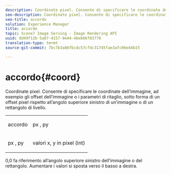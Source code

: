 ```yaml
---
description: Coordinate pixel. Consente di specificare le coordinate dell’immagine, ad esempio gli offset dell’immagine o i parametri di ritaglio, sotto forma di un offset pixel rispetto all’angolo superiore sinistro di un’immagine o di un rettangolo di livello.
seo-description: Coordinate pixel. Consente di specificare le coordinate dell’immagine, ad esempio gli offset dell’immagine o i parametri di ritaglio, sotto forma di un offset pixel rispetto all’angolo superiore sinistro di un’immagine o di un rettangolo di livello.
seo-title: accordo
solution: Experience Manager
title: accordo
topic: Scene7 Image Serving - Image Rendering API
uuid: dd49f12b-5a87-4157-9e44-4beb66f83770
translation-type: tm+mt
source-git-commit: 7bc7b3a86fbcdc57cfdc31745fae3afc06e44b15

---
```



# accordo{#coord}

Coordinate pixel. Consente di specificare le coordinate dell’immagine, ad esempio gli offset dell’immagine o i parametri di ritaglio, sotto forma di un offset pixel rispetto all’angolo superiore sinistro di un’immagine o di un rettangolo di livello.

<table id="simpletable_A686120953124ACB8803CB9C877252AB"> 
 <tr class="strow"> 
  <td class="stentry"> <p><span class="codeph"> <span class="varname"> accordo</span></span> </p> </td> 
  <td class="stentry"> <p><span class="codeph"> <span class="varname"> px</span> </span>, <span class="codeph"><span class="varname"> py</span></span> </p></td> 
 </tr> 
 <tr class="strow"> 
  <td class="stentry"> <p><span class="codeph"> <span class="varname"> px</span> </span>, <span class="codeph"><span class="varname"> py</span></span> </p></td> 
  <td class="stentry"> <p><span class="varname"> valori x</span>, <span class="varname"> y</span> in pixel (int) </p></td> 
 </tr> 
</table>

0,0 fa riferimento all’angolo superiore sinistro dell’immagine o del rettangolo. Aumentare i valori si sposta verso il basso a destra.
